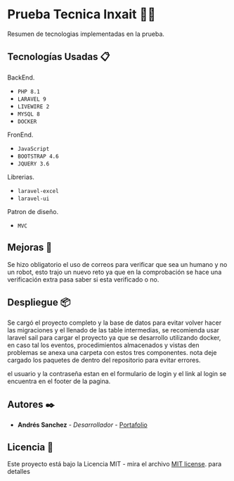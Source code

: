 # Prueba Tecnica Inxait 👨‍💻

Resumen de tecnologias implementadas en la prueba.
## Tecnologías Usadas 📋

BackEnd.

* `PHP 8.1`
* `LARAVEL 9`
* `LIVEWIRE 2`
* `MYSQL 8`
* `DOCKER`

FronEnd.

* `JavaScript`
* `BOOTSTRAP 4.6`
* `JQUERY 3.6`

Librerias.
* `laravel-excel`
* `laravel-ui`

Patron de diseño.
* `MVC`

## Mejoras 📌
Se hizo obligatorio el uso de correos para verificar que sea un humano y no un robot,
esto trajo un nuevo reto ya que en la comprobación se hace una verificación extra pasa saber si esta verificado o no.

## Despliegue 📦

Se cargó el proyecto completo y la base de datos para evitar volver hacer las migraciones y el llenado de las table intermedias,
se recomienda usar laravel sail para cargar el proyecto ya que se desarrollo utilizando docker,
en caso tal los eventos, procedimientos almacenados y vistas den problemas se anexa una carpeta con estos tres componentes.
nota deje cargado los paquetes de dentro del repositorio para evitar errores.

el usuario y la contraseña estan en el formulario de login y el link al login se encuentra en el footer de la pagina.
## Autores ✒️

* **Andrés Sanchez** - *Desarrollador* - [Portafolio](https://edu-katto.github.io/)

## Licencia 📄

Este proyecto está bajo la Licencia MIT - mira el archivo [MIT license](https://opensource.org/licenses/MIT). para detalles
